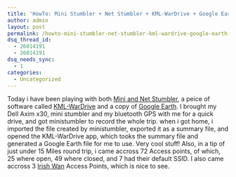 ```yaml
---
title: 'HowTo: Mini Stumbler + Net Stumbler + KML-WarDrive + Google Earth = Cool'
author: admin
layout: post
permalink: /howto-mini-stumbler-net-stumbler-kml-wardrive-google-earth-cool/
dsq_thread_id:
  - 26014191
  - 26014191
dsq_needs_sync:
  - 1
categories:
  - Uncategorized
---
```

Today i have been playing with both [Mini and Net Stumbler][1], a peice of software called [KML-WarDrive][2] and a copy of [Google Earth][3]. I brought my Dell Axim x30, mini stumbler and my bluetooth GPS with me for a quick drive, and got ministumbler to record the whole trip. when i got home, i imported the file created by ministumbler, exported it as a summary file, and opened the KML-WarDrive app, which tooks the summary file and generated a Google Earth file for me to use. Very cool stuff! Also, in a tip of just under 15 Miles round trip, i came accross 72 Access points, of which, 25 where open, 49 where closed, and 7 had their default SSID. I also came accross 3 [Irish Wan][4] Access Points, which is nice to see.

 [1]: http://www.netstumbler.com
 [2]: http://www.netstumbler.org/showthread.php?t=17374
 [3]: http://earth.google.com
 [4]: http://www.irishwan.com
